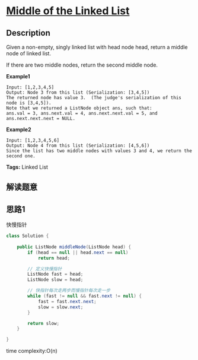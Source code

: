 # [Middle of the Linked List][title]

## Description

Given a non-empty, singly linked list with head node head, return a middle node of linked list.

If there are two middle nodes, return the second middle node.

**Example1**
```
Input: [1,2,3,4,5]
Output: Node 3 from this list (Serialization: [3,4,5])
The returned node has value 3.  (The judge's serialization of this node is [3,4,5]).
Note that we returned a ListNode object ans, such that:
ans.val = 3, ans.next.val = 4, ans.next.next.val = 5, and ans.next.next.next = NULL.
```

**Example2**
```
Input: [1,2,3,4,5,6]
Output: Node 4 from this list (Serialization: [4,5,6])
Since the list has two middle nodes with values 3 and 4, we return the second one.
```


**Tags:** Linked List

## 解读题意


## 思路1 
快慢指针

```java
class Solution {
    
    public ListNode middleNode(ListNode head) {
        if (head == null || head.next == null)
            return head;

        // 定义快慢指针
        ListNode fast = head;
        ListNode slow = head;

        // 快指针每次走两步而慢指针每次走一步
        while (fast != null && fast.next != null) {
            fast = fast.next.next;
            slow = slow.next;
        }

        return slow;
    }

}
```
time complexity:O(n)


[title]: https://leetcode.com/problems/middle-of-the-linked-list/